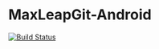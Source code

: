 # MaxLeapGit-Android

[![Build Status](https://travis-ci.org/MaxLeapMobile/MaxLeapGit-Android.svg?branch=master)](https://travis-ci.org/MaxLeapMobile/MaxLeapGit-Android)
